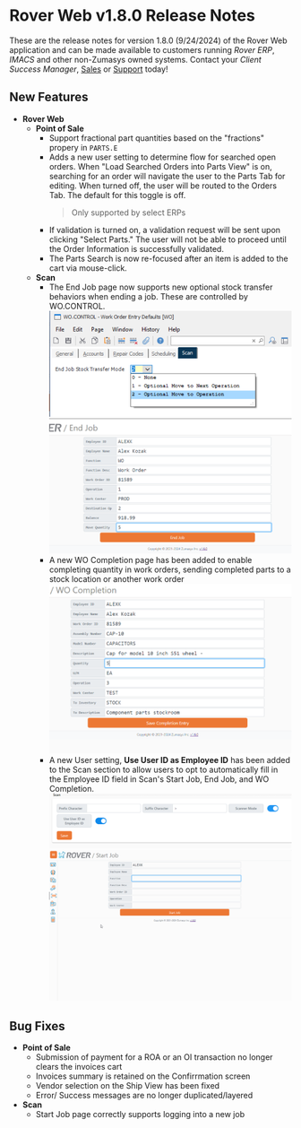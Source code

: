 # Rover Web v1.8.0 Release Notes

<badge text= "Version 1.8.0" vertical="middle" />

<PageHeader />

These are the release notes for version 1.8.0 (9/24/2024) of the Rover Web application and can be made available to customers running _Rover ERP_, _IMACS_ and other non-Zumasys owned systems. Contact your _Client Success Manager_, [Sales](mailto:sales@zumasys.com?subject=Rover%20Web%20v1.7.0) or [Support](mailto:help@zumasys.com?subject=Rover%20Web%20v1.7.0) today!

## New Features

- **Rover Web**
  - **Point of Sale**
    - Support fractional part quantities based on the "fractions" propery in `PARTS.E`
    - Adds a new user setting to determine flow for searched open orders. When "Load Searched Orders into Parts View" is on, searching for an order will navigate the user to the Parts Tab for editing. When turned off, the user will be routed to the Orders Tab. The default for this toggle is off.
        > Only supported by select ERPs
    - If validation is turned on, a validation request will be sent upon clicking "Select Parts." The user will not be able to proceed until the Order Information is successfully validated.
    - The Parts Search is now re-focused after an item is added to the cart via mouse-click.
  - **Scan**
    - The End Job page now supports new optional stock transfer behaviors when ending a job. These are controlled by WO.CONTROL.
    ![WO.CONTROL End Job Stock Transfer Behaviors](./wo-control.png)
    ![End Job Stock Transfer](./end-job.png)
    - A new WO Completion page has been added to enable completing quantity in work orders, sending completed parts to a stock location or another work order
    ![WO Completion](./wo-completion.png)
    - A new User setting, **Use User ID as Employee ID** has been added to the Scan section to allow users to opt to automatically fill in the Employee ID field in Scan's Start Job, End Job, and WO Completion.
     ![User ID as Employee ID Setting](./user-id-as-employee-id.png)
     ![Autofilling Employee ID](./default-employee-id.gif)


## Bug Fixes

- **Point of Sale**
  - Submission of payment for a ROA or an OI transaction no longer clears the invoices cart
  - Invoices summary is retained on the Confirrmation screen
  - Vendor selection on the Ship View has been fixed
  - Error/ Success messages are no longer duplicated/layered
- **Scan**
  - Start Job page correctly supports logging into a new job
<PageFooter />
